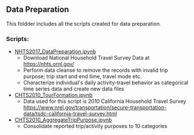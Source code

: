 ## Data Preparation
This foldder includes all the scripts created for data preparation.
### Scripts:
* [NHTS2017_DataPreparation.ipynb](NHTS2017_DataPreparation.ipynb)
    * Download National Household Travel Survey Data at https://nhts.ornl.gov/
    * Perform data cleanse to remove the records with invalid trip purpose; trip start and end time, travel mode etc. 
    * Characterize individual's daily activity-travel behavior as categorical time series data and create new data files
* [CHTS2010_TourFormation.ipynb](CHTS2010_TourFormation.ipynb)
    * Data used for this script is 2010 California Household Travel Survey https://www.nrel.gov/transportation/secure-transportation-data/tsdc-california-travel-survey.html
* [CHTS2010_AggregateTripPurpose.ipynb](CHTS2010_AggregateTripPurpose.ipynb)
   * Consolidate reported trip/activity purposes to 10 categories
